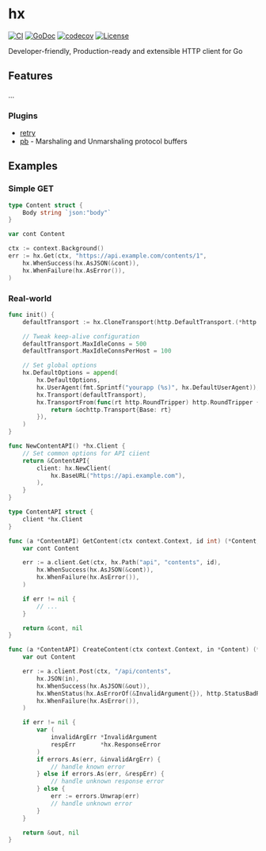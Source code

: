 # hx
[![CI](https://github.com/izumin5210/hx/workflows/CI/badge.svg)](https://github.com/izumin5210/hx/actions?workflow=CI)
[![GoDoc](https://godoc.org/github.com/izumin5210/hx?status.svg)](https://godoc.org/github.com/izumin5210/hx)
[![codecov](https://codecov.io/gh/izumin5210/hx/branch/master/graph/badge.svg)](https://codecov.io/gh/izumin5210/hx)
[![License](https://img.shields.io/github/license/izumin5210/hx)](./LICENSE)

Developer-friendly, Production-ready and extensible HTTP client for Go

## Features

...


### Plugins

- [retry](./retry)
- [pb](./pb) - Marshaling and Unmarshaling protocol buffers

## Examples
### Simple GET

```go
type Content struct {
	Body string `json:"body"`
}

var cont Content

ctx := context.Background()
err := hx.Get(ctx, "https://api.example.com/contents/1",
	hx.WhenSuccess(hx.AsJSON(&cont)),
	hx.WhenFailure(hx.AsError()),
)
```

### Real-world

```go
func init() {
	defaultTransport := hx.CloneTransport(http.DefaultTransport.(*http.Transport))

	// Tweak keep-alive configuration
	defaultTransport.MaxIdleConns = 500
	defaultTransport.MaxIdleConnsPerHost = 100

	// Set global options
	hx.DefaultOptions = append(
		hx.DefaultOptions,
		hx.UserAgent(fmt.Sprintf("yourapp (%s)", hx.DefaultUserAgent)),
		hx.Transport(defaultTransport),
		hx.TransportFrom(func(rt http.RoundTripper) http.RoundTripper {
			return &ochttp.Transport{Base: rt}
		}),
	)
}

func NewContentAPI() *hx.Client {
	// Set common options for API ciient
	return &ContentAPI{
		client: hx.NewClient(
			hx.BaseURL("https://api.example.com"),
		),
	}
}

type ContentAPI struct {
	client *hx.Client
}

func (a *ContentAPI) GetContent(ctx context.Context, id int) (*Content, error) {
	var cont Content

	err := a.client.Get(ctx, hx.Path("api", "contents", id),
		hx.WhenSuccess(hx.AsJSON(&cont)),
		hx.WhenFailure(hx.AsError()),
	)

	if err != nil {
		// ...
	}

	return &cont, nil
}

func (a *ContentAPI) CreateContent(ctx context.Context, in *Content) (*Content, error) {
	var out Content

	err := a.client.Post(ctx, "/api/contents",
		hx.JSON(in),
		hx.WhenSuccess(hx.AsJSON(&out)),
		hx.WhenStatus(hx.AsErrorOf(&InvalidArgument{}), http.StatusBadRequest),
		hx.WhenFailure(hx.AsError()),
	)

	if err != nil {
		var (
			invalidArgErr *InvalidArgument
			respErr       *hx.ResponseError
		)
		if errors.As(err, &invalidArgErr) {
			// handle known error
		} else if errors.As(err, &respErr) {
			// handle unknown response error
		} else {
			err := errors.Unwrap(err)
			// handle unknown error
		}
	}

	return &out, nil
}
```
